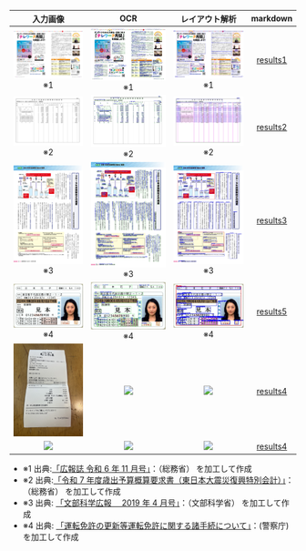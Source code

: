 |                     入力画像                     |                         OCR                          |                     レイアウト解析                      |            markdown            |
| :----------------------------------------------: | :--------------------------------------------------: | :-----------------------------------------------------: | :----------------------------: |
| <img src="static/gallery1.jpg" width="400px"> ※1 | <img src="static/gallery1_ocr.jpg" width="400px"> ※1 | <img src="static/gallery1_layout.jpg" width="400px"> ※1 | [results1](static/gallery1.md) |
| <img src="static/gallery2.jpg" width="400px"> ※2 | <img src="static/gallery2_ocr.jpg" width="400px"> ※2 | <img src="static/gallery2_layout.jpg" width="400px"> ※2 | [results2](static/gallery2.md) |
| <img src="static/gallery3.jpg" width="400px"> ※3 | <img src="static/gallery3_ocr.jpg" width="400px"> ※3 | <img src="static/gallery3_layout.jpg" width="400px"> ※3 | [results3](static/gallery3.md) |
| <img src="static/gallery5.jpg" width="400px"> ※4 | <img src="static/gallery5_ocr.jpg" width="400px"> ※4 | <img src="static/gallery5_layout.jpg" width="400px"> ※4 | [results5](static/gallery5.md) |
|  <img src="static/gallery4.jpg" width="400px">   |  <img src="static/gallery4_ocr.jpg" width="400px">   |  <img src="static/gallery4_layout.jpg" width="400px">   | [results4](static/gallery4.md) |
|  <img src="static/gallery6.jpg" width="400px">   |  <img src="static/gallery6_ocr.jpg" width="400px">   |  <img src="static/gallery6_layout.jpg" width="400px">   | [results4](static/gallery6.md) |

- ※1 出典:[「広報誌 令和 6 年 11 月号」](https://www.soumu.go.jp/menu_news/kouhoushi/koho/2411.html)：（総務省） を加工して作成
- ※2 出典:[「令和 7 年度歳出予算概算要求書（東日本大震災復興特別会計）」](https://www.soumu.go.jp/main_content/000967305.pdf)：（総務省） を加工して作成
- ※3 出典: [「文部科学広報　 2019 年 4 月号」](https://www.mext.go.jp/b_menu/kouhou/08121808/001/1416239.htm)：（文部科学省） を加工して作成
- ※4 出典: [「運転免許の更新等運転免許に関する諸手続について」](https://www.npa.go.jp/policies/application/license_renewal/index.html)：(警察庁)を加工して作成
